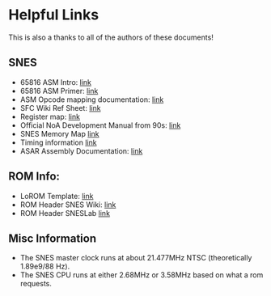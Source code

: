 # Helpful Links
This is also a thanks to all of the authors of these documents!

## SNES 
* 65816 ASM Intro: [link](https://ersanio.gitbook.io/assembly-for-the-snes)
* 65816 ASM Primer: [link](https://wiki.superfamicom.org/learning-65816-assembly)
* ASM Opcode mapping documentation: [link](https://undisbeliever.net/snesdev/65816-opcodes.html)
* SFC Wiki Ref Sheet: [link](https://wiki.superfamicom.org/65816-reference)
* Register map: [link](https://ersanio.gitbook.io/assembly-for-the-snes/the-fundamentals/registers)
* Official NoA Development Manual from 90s: [link](https://archive.org/details/SNESDevManual/)
* SNES Memory Map [link](https://en.wikibooks.org/wiki/Super_NES_Programming/SNES_memory_map)
* Timing information [link](https://wiki.superfamicom.org/timing)
* ASAR Assembly Documentation: [link](https://rpghacker.github.io/asar/asar_19/manual/)

## ROM Info:
* LoROM Template: [link](https://github.com/pinobatch/lorom-template)
* ROM Header SNES Wiki: [link](https://snes.nesdev.org/wiki/ROM_header)
* ROM Header SNESLab [link](https://sneslab.net/wiki/SNES_ROM_Header)


## Misc Information
- The SNES master clock runs at about 21.477MHz NTSC (theoretically 1.89e9/88 Hz).
- The SNES CPU runs at either 2.68MHz or 3.58MHz based on what a rom requests.

